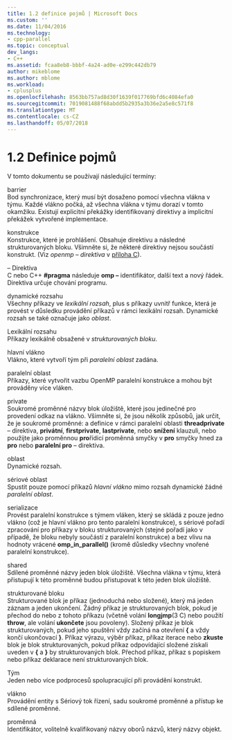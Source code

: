 ```yaml
---
title: 1.2 definice pojmů | Microsoft Docs
ms.custom: ''
ms.date: 11/04/2016
ms.technology:
- cpp-parallel
ms.topic: conceptual
dev_langs:
- C++
ms.assetid: fcaa8eb8-bbbf-4a24-ad0e-e299c442db79
author: mikeblome
ms.author: mblome
ms.workload:
- cplusplus
ms.openlocfilehash: 8563bb757ad8d30f1639f017769bfd6c4084efa0
ms.sourcegitcommit: 7019081488f68abdd5b2935a3b36e2a5e8c571f8
ms.translationtype: MT
ms.contentlocale: cs-CZ
ms.lasthandoff: 05/07/2018
---
```

# <a name="12-definition-of-terms"></a>1.2 Definice pojmů
V tomto dokumentu se používají následující termíny:  
  
 barrier  
 Bod synchronizace, který musí být dosaženo pomocí všechna vlákna v týmu.  Každé vlákno počká, až všechna vlákna v týmu dorazí v tomto okamžiku. Existují explicitní překážky identifikovaný direktivy a implicitní překážek vytvořené implementace.  
  
 konstrukce  
 Konstrukce, které je prohlášení. Obsahuje direktivu a následné strukturovaných bloku. Všimněte si, že některé direktivy nejsou součástí konstrukt. (Viz *openmp – direktiva* v [příloha C](../../parallel/openmp/c-openmp-c-and-cpp-grammar.md)).  
  
 – Direktiva  
 C nebo C++ **#pragma** následuje **omp –** identifikátor, další text a nový řádek. Direktiva určuje chování programu.  
  
 dynamické rozsahu  
 Všechny příkazy ve *lexikální rozsah*, plus s příkazy uvnitř funkce, která je provést v důsledku provádění příkazů v rámci lexikální rozsah. Dynamické rozsah se také označuje jako *oblast*.  
  
 Lexikální rozsahu  
 Příkazy lexikálně obsažené v *strukturovaných bloku*.  
  
 hlavní vlákno  
 Vlákno, které vytvoří tým při *paralelní oblast* zadána.  
  
 paralelní oblast  
 Příkazy, které vytvořit vazbu OpenMP paralelní konstrukce a mohou být prováděny více vláken.  
  
 private  
 Soukromé proměnné názvy blok úložiště, které jsou jedinečné pro provedení odkaz na vlákno. Všimněte si, že jsou několik způsobů, jak určit, že je soukromé proměnné: a definice v rámci paralelní oblasti **threadprivate** – direktiva, **privátní**, **firstprivate**, **lastprivate**, nebo **snížení** klauzuli, nebo použijte jako proměnnou **pro**řídicí proměnná smyčky v **pro** smyčky hned za **pro** nebo **paralelní pro** – direktiva.  
  
 oblast  
 Dynamické rozsah.  
  
 sériové oblast  
 Spustit pouze pomocí příkazů *hlavní vlákno* mimo rozsah dynamické žádné *paralelní oblast*.  
  
 serializace  
 Provést paralelní konstrukce s týmem vláken, který se skládá z pouze jedno vlákno (což je hlavní vlákno pro tento paralelní konstrukce), s sériové pořadí zpracování pro příkazy v bloku strukturovaných (stejné pořadí jako v případě, že bloku nebyly součástí z paralelní konstrukce) a bez vlivu na hodnoty vrácené **omp_in_parallel()** (kromě důsledky všechny vnořené paralelní konstrukce).  
  
 shared  
 Sdílené proměnné názvy jeden blok úložiště. Všechna vlákna v týmu, která přistupují k této proměnné budou přistupovat k této jeden blok úložiště.  
  
 strukturované bloku  
 Strukturované blok je příkaz (jednoduchá nebo složené), který má jeden záznam a jeden ukončení. Žádný příkaz je strukturovaných blok, pokud je přechod do nebo z tohoto příkazu (včetně volání **longjmp**(3 C) nebo použití **throw**, ale volání **ukončete** jsou povoleny). Složený příkaz je blok strukturovaných, pokud jeho spuštění vždy začíná na otevření **{** a vždy končí ukončovací **}**. Příkaz výrazu, výběr příkaz, příkaz iterace nebo **zkuste** blok je blok strukturovaných, pokud příkaz odpovídající složené získali uveden v **{** a **}** by strukturovaných blok. Přechod příkaz, příkaz s popiskem nebo příkaz deklarace není strukturovaných blok.  
  
 Tým  
 Jeden nebo více podprocesů spolupracující při provádění konstrukt.  
  
 vlákno  
 Provádění entity s Sériový tok řízení, sadu soukromé proměnné a přístup ke sdílené proměnné.  
  
 proměnná  
 Identifikátor, volitelně kvalifikovaný názvy oborů názvů, který názvy objekt.
